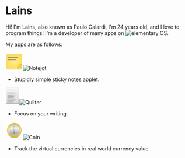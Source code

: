 # Lains

Hi! I'm Lains, also known as Paulo Galardi, I'm 24 years old, and I love to program things!
I'm a developer of many apps on ![elementary OS](https://elementary.io).

My apps are as follows:

![icon](icons/notejot.png)![Notejot](https://lainsce.github.io/notejot)
- Stupidly simple sticky notes applet.

![icon](icons/quilter.png)![Quilter](https://lainsce.github.io/quilter)
- Focus on your writing.

![icon](icons/coin.png)![Coin](https://lainsce.github.io/coin)
- Track the virtual currencies in real world currency value.

